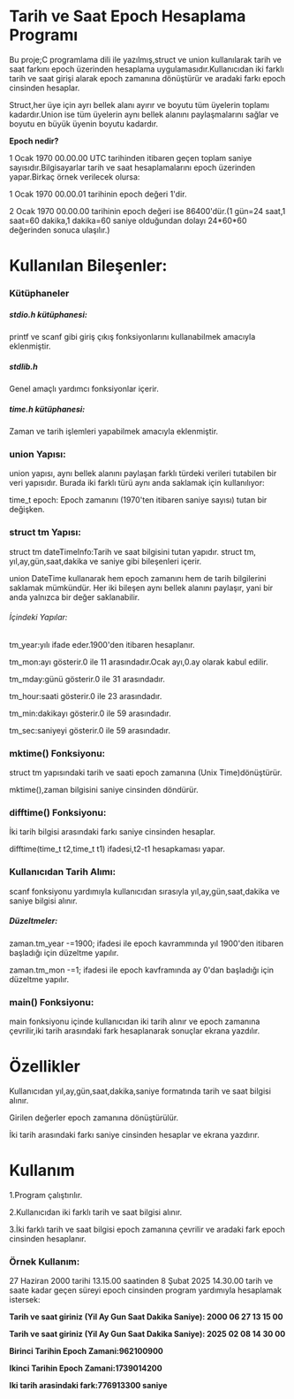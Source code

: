 # Tarih ve Saat Epoch Hesaplama Programı
<p>Bu proje;C programlama dili ile yazılmış,struct ve union kullanılarak tarih ve saat farkını epoch üzerinden hesaplama uygulamasıdır.Kullanıcıdan iki farklı tarih ve saat girişi alarak epoch zamanına dönüştürür ve aradaki farkı epoch cinsinden hesaplar.</p>
<p>Struct,her üye için ayrı bellek alanı ayırır ve boyutu tüm üyelerin toplamı kadardır.Union ise tüm üyelerin aynı bellek alanını paylaşmalarını sağlar ve boyutu en büyük üyenin boyutu kadardır.</p>
<p><b>Epoch nedir? </b></p> <p>1 Ocak 1970 00.00.00 UTC tarihinden itibaren geçen toplam saniye sayısıdır.Bilgisayarlar tarih ve saat hesaplamalarını epoch üzerinden yapar.Birkaç örnek verilecek olursa:</p>
<p>1 Ocak 1970 00.00.01 tarihinin epoch değeri 1'dir.</p>
<p>2 Ocak 1970 00.00.00 tarihinin epoch değeri ise 86400'dür.(1 gün=24 saat,1 saat=60 dakika,1 dakika=60 saniye olduğundan dolayı 24*60*60 değerinden sonuca ulaşılır.)</p>
<h1>Kullanılan Bileşenler:</h1>
<h3>Kütüphaneler</h3>
<h5>stdio.h kütüphanesi:</h5>
<p>printf ve scanf gibi giriş çıkış fonksiyonlarını kullanabilmek amacıyla eklenmiştir.</p>
<h5>stdlib.h</h5>
<p>Genel amaçlı yardımcı fonksiyonlar içerir.</p>
<h5>time.h kütüphanesi:</h5>
<p>Zaman ve tarih işlemleri yapabilmek amacıyla eklenmiştir.</p>
<h3>union Yapısı:</h3>
<p>union yapısı, aynı bellek alanını paylaşan farklı türdeki verileri tutabilen bir veri yapısıdır. Burada iki farklı türü aynı anda saklamak için kullanılıyor:</p>
<p>time_t epoch: Epoch zamanını (1970'ten itibaren saniye sayısı) tutan bir değişken.</p>
<h3>struct tm Yapısı:</h3>
<p>struct tm dateTimeInfo:Tarih ve saat bilgisini tutan yapıdır. struct tm, yıl,ay,gün,saat,dakika ve saniye gibi bileşenleri içerir.</p>
<p>union DateTime kullanarak hem epoch zamanını hem de tarih bilgilerini saklamak mümkündür. Her iki bileşen aynı bellek alanını paylaşır, yani bir anda yalnızca bir değer saklanabilir.</p>
<h6>İçindeki Yapılar:</h6>
<p>tm_year:yılı ifade eder.1900'den itibaren hesaplanır.</p>
<p>tm_mon:ayı gösterir.0 ile 11 arasındadır.Ocak ayı,0.ay olarak kabul edilir.</p>
<p>tm_mday:günü gösterir.0 ile 31 arasındadır.</p>
<p>tm_hour:saati gösterir.0 ile 23 arasındadır.</p>
<p>tm_min:dakikayı gösterir.0 ile 59 arasındadır.</p>
<p>tm_sec:saniyeyi gösterir.0 ile 59 arasındadır.</p>
<h3>mktime() Fonksiyonu:</h3>
<p>struct tm yapısındaki tarih ve saati epoch zamanına (Unix Time)dönüştürür.</p>
<p>mktime(),zaman bilgisini saniye cinsinden döndürür.</p>
<h3>difftime() Fonksiyonu:</h3>
<p>İki tarih bilgisi arasındaki farkı saniye cinsinden hesaplar.</p>
<p>difftime(time_t t2,time_t t1) ifadesi,t2-t1 hesapkaması yapar.</p>
<h3>Kullanıcıdan Tarih Alımı:</h3>
<p>scanf fonksiyonu yardımıyla kullanıcıdan sırasıyla yıl,ay,gün,saat,dakika ve saniye bilgisi alınır.</p>
<p><h5>Düzeltmeler:</h5></p>
<p>zaman.tm_year -=1900; ifadesi ile epoch kavrammında yıl 1900'den itibaren başladığı için düzeltme yapılır.</p>
<p>zaman.tm_mon -=1; ifadesi ile epoch kavframında ay 0'dan başladığı için düzeltme yapılır.</p>
<h3>main() Fonksiyonu:</h3>
<p>main fonksiyonu içinde kullanıcıdan iki tarih alınır ve epoch zamanına çevrilir,iki tarih arasındaki fark hesaplanarak sonuçlar ekrana yazdılır.</p>
<h1>Özellikler</h1>
<p>Kullanıcıdan yıl,ay,gün,saat,dakika,saniye formatında tarih ve saat bilgisi alınır.</p>
<p>Girilen değerler epoch zamanına dönüştürülür.</p>
<p>İki tarih arasındaki farkı saniye cinsinden hesaplar ve ekrana yazdırır.</p>
<h1>Kullanım</h1>
<p>1.Program çalıştırılır.</p>
<p>2.Kullanıcıdan iki farklı tarih ve saat bilgisi alınır.</p>
<p>3.İki farklı tarih ve saat bilgisi epoch zamanına çevrilir ve aradaki fark epoch cinsinden hesaplanır.</p>
<h3>Örnek Kullanım:</h3>
27 Haziran 2000 tarihi 13.15.00 saatinden 8 Şubat 2025 14.30.00 tarih ve saate kadar geçen süreyi epoch cinsinden program yardımıyla hesaplamak istersek:
<p><b>Tarih ve saat giriniz (Yil Ay Gun Saat Dakika Saniye):
2000 06 27 13 15 00<p>
<p>Tarih ve saat giriniz (Yil Ay Gun Saat Dakika Saniye):
2025 02 08 14 30 00<p>
<p>Birinci Tarihin Epoch Zamani:962100900<p>
<p>Ikinci Tarihin Epoch Zamani:1739014200<p>
<p>Iki tarih arasindaki fark:776913300 saniye</b>
</p>


